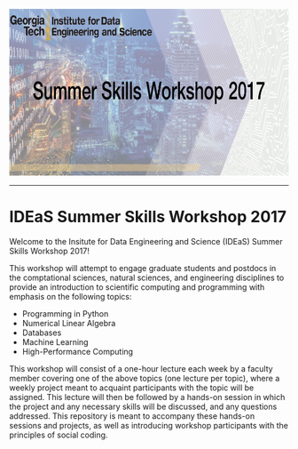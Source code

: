 <p align="center"
<br>
<img src="media/ideas-workshop2017.png" alt="IDEaS banner logo" height=300> <br>
</p>

---

IDEaS Summer Skills Workshop 2017
=================================

Welcome to the Insitute for Data Engineering and Science (IDEaS) Summer Skills
Workshop 2017!

This workshop will attempt to engage graduate students and postdocs in the
comptational sciences, natural sciences, and engineering disciplines to provide
an introduction to scientific computing and programming with emphasis on the
following topics:

* Programming in Python
* Numerical Linear Algebra
* Databases
* Machine Learning
* High-Performance Computing

This workshop will consist of a one-hour lecture each week by a faculty member
covering one of the above topics (one lecture per topic), where a weekly
project meant to acquaint participants with the topic will be assigned.  This
lecture will then be followed by a hands-on session in which the project and
any necessary skills will be discussed, and any questions addressed.  This
repository is meant to accompany these hands-on sessions and projects, as well
as introducing workshop participants with the principles of social coding.




